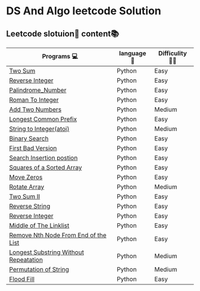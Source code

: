 # DS And Algo leetcode Solution 

## Leetcode slotuion📖 content📚


|  **Programs** 💻    |  **language**  🐍| **Difficulity** 🏴‍☠️|
|----------------------|-------------------|-----------------|
| [Two Sum](https://github.com/chakrabortysayantan699/DS_algo_leetcode/blob/main/Python/Two_Sum.py)| Python   |  Easy           |
| [Reverse Integer](https://github.com/chakrabortysayantan699/DS_algo_leetcode/blob/main/Python/Reverse_Integer.py)|Python| Easy   |
| [Palindrome_Number](https://github.com/chakrabortysayantan699/Algo_leetcode/blob/main/Python/Palindrome_Number.py)|Python| Easy  |
| [Roman To Integer](https://github.com/chakrabortysayantan699/Algo_leetcode/blob/main/Python/RomanToInteger.py)|Python|Easy|
| [Add Two Numbers](https://github.com/chakrabortysayantan699/Algo_leetcode/blob/main/Python/Add_Two_Numbers.md)|Python|Medium|
|[Longest Common Prefix](https://github.com/chakrabortysayantan699/Algo_leetcode/blob/main/Python/Longest_common_prefix.md)|Python|Easy|
|[String to Integer(atoi)](https://github.com/chakrabortysayantan699/Algo_leetcode/blob/main/Python/String_Integer.md)|Python|Medium|
|[Binary Search](https://github.com/chakrabortysayantan699/Algo_leetcode/blob/main/Python/Binary_Search.md)|Python|Easy|
|[First Bad Version](https://github.com/chakrabortysayantan699/Algo_leetcode/blob/main/Python/First_bad_version.md)|Python|Easy|
|[Search Insertion postion](https://github.com/chakrabortysayantan699/Algo_leetcode/blob/main/Python/Search_insertion_postion.md)|Python|Easy|
|[Squares of a Sorted Array](https://github.com/chakrabortysayantan699/Algo_leetcode/blob/main/Python/Squares_of_Sorted_array.md)|Python|Easy|
|[Move Zeros](https://github.com/chakrabortysayantan699/Algo_leetcode/blob/main/Python/Moving_zeros.md)|Python|Easy|
|[Rotate Array](https://github.com/chakrabortysayantan699/Algo_leetcode/blob/main/Python/Rotate_array.md)|Python|Medium|
|[Two Sum II ](https://github.com/chakrabortysayantan699/Algo_leetcode/blob/main/Python/Two_Sum_II.md)|Python|Easy|
|[Reverse String](https://github.com/chakrabortysayantan699/Algo_leetcode/blob/main/Python/Reverse_String.md)|Python|Easy|
|[Reverse Integer](https://github.com/chakrabortysayantan699/Algo_leetcode/blob/main/Python/Reverse_words.md)|Python| Easy|
|[ Middle of The Linklist](https://github.com/chakrabortysayantan699/Algo_leetcode/blob/c526de0623613a58b781b5ba2fbbd20149dd3a40/Python/Middle_linklist.md)|Python|Easy|
|[Remove Nth Node From End of the List](https://github.com/chakrabortysayantan699/Algo_leetcode/blob/main/Python/Remove_End_list.md)| Python |Easy|
|[Longest Substring Without Repeatation ](https://github.com/chakrabortysayantan699/Algo_leetcode/blob/main/Python/Longest_substring.md)|Python|Medium|
|[Permutation of String](https://github.com/chakrabortysayantan699/Algo_leetcode/blob/main/Python/Permutation_string.md)|Python|Medium|
|[Flood Fill](https://github.com/chakrabortysayantan699/Algo_leetcode/blob/main/Python/Flood_fill.md)|Python|Easy|

